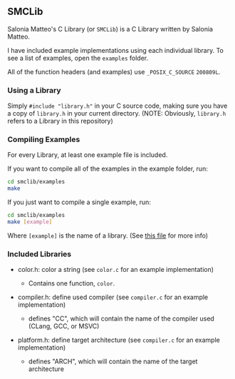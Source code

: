 ## SMCLib

Salonia Matteo's C Library (or `SMCLib`) is a C Library written by Salonia Matteo.

I have included example implementations using each individual library.
To see a list of examples, open the `examples` folder.

All of the function headers (and examples) use `_POSIX_C_SOURCE` `200809L`.

### Using a Library
Simply `#include "library.h"` in your C source code, making sure you have a copy of `library.h` in your current directory.
(NOTE: Obviously, `library.h` refers to a Library in this repository)

### Compiling Examples
For every Library, at least one example file is included.

If you want to compile all of the examples in the example folder, run:
```bash
cd smclib/examples
make
```

If you just want to compile a single example, run:
```bash
cd smclib/examples
make [example]
```

Where `[example]` is the name of a library.
(See [this file](https://github.com/saloniamatteo/smclib/blob/master/examples/COMPILING.md) for more info)

### Included Libraries
+ color.h: color a string (see `color.c` for an example implementation)
	- Contains one function, `color`.

+ compiler.h: define used compiler (see `compiler.c` for an example implementation)
	- defines "CC", which will contain the name of the compiler used (CLang, GCC, or MSVC)
+ platform.h: define target architecture (see `compiler.c` for an example implementation)
	- defines "ARCH", which will contain the name of the target architecture
